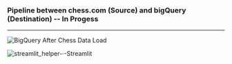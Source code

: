 ### Pipeline between chess.com (Source) and bigQuery (Destination) -- In Progess
_______________________________________________________________________________________________________________________________________

![BigQuery After Chess Data Load](https://github.com/oyemishra/dlt_case_study/assets/73794797/308607bf-5e62-426f-9cd2-a5bc6850508b)

![streamlit_helper-·-Streamlit](https://github.com/oyemishra/dlt_case_study/assets/73794797/7764cc99-ec74-4012-a84e-b117ff255467)
